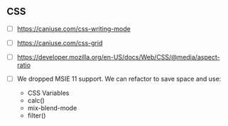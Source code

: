 ## CSS

- [ ] https://caniuse.com/css-writing-mode

- [ ] https://caniuse.com/css-grid

- [ ] https://developer.mozilla.org/en-US/docs/Web/CSS/@media/aspect-ratio

- [ ] We dropped MSIE 11 support. We can refactor to save space and use:
    * CSS Variables
	* calc()
	* mix-blend-mode
	* filter()

